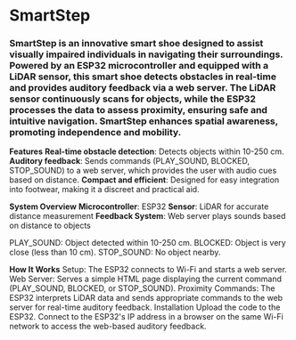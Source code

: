<h1>SmartStep</h1>
<h3>SmartStep is an innovative smart shoe designed to assist visually impaired individuals in navigating their surroundings. Powered by an ESP32 microcontroller and equipped with a LiDAR sensor, this smart shoe detects obstacles in real-time and provides auditory feedback via a web server. The LiDAR sensor continuously scans for objects, while the ESP32 processes the data to assess proximity, ensuring safe and intuitive navigation. SmartStep enhances spatial awareness, promoting independence and mobility.</h3>

**Features**
**Real-time obstacle detection**: Detects objects within 10-250 cm.
**Auditory feedback**: Sends commands (PLAY_SOUND, BLOCKED, STOP_SOUND) to a web server, which provides the user with audio cues based on distance.
**Compact and efficient**: Designed for easy integration into footwear, making it a discreet and practical aid.

**System Overview**
**Microcontroller**: ESP32
**Sensor**: LiDAR for accurate distance measurement
**Feedback System**: Web server plays sounds based on distance to objects

PLAY_SOUND: Object detected within 10-250 cm.
BLOCKED: Object is very close (less than 10 cm).
STOP_SOUND: No object nearby.

**How It Works**
Setup: The ESP32 connects to Wi-Fi and starts a web server.
Web Server: Serves a simple HTML page displaying the current command (PLAY_SOUND, BLOCKED, or STOP_SOUND).
Proximity Commands: The ESP32 interprets LiDAR data and sends appropriate commands to the web server for real-time auditory feedback.
Installation
Upload the code to the ESP32.
Connect to the ESP32's IP address in a browser on the same Wi-Fi network to access the web-based auditory feedback.
